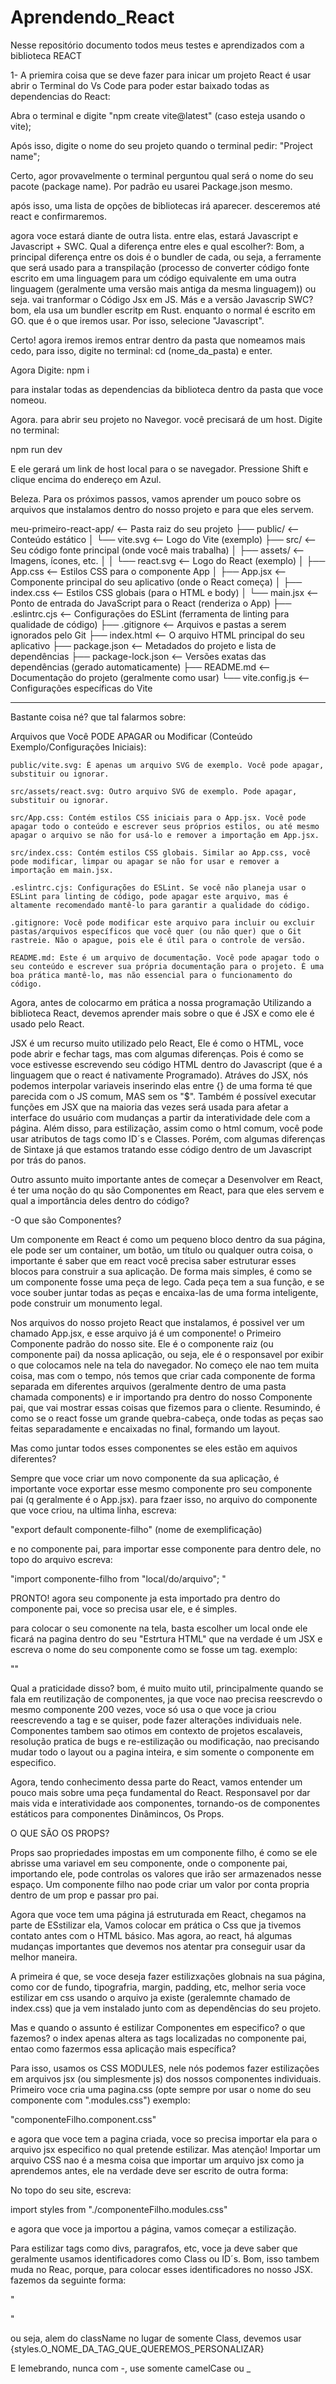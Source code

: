 # Aprendendo_React
Nesse repositório documento todos meus testes e aprendizados com a biblioteca REACT

1- A priemira coisa que se deve fazer para inicar um projeto React é usar abrir o Terminal do Vs Code para poder estar baixado todas as dependencias do React:

Abra o terminal e digite "npm create vite@latest" (caso esteja usando o vite);

Após isso, digite o nome do seu projeto quando o terminal pedir: "Project name";

Certo, agor provavelmente o terminal perguntou qual será o nome do seu pacote (package name). Por padrão eu usarei Package.json mesmo.

após isso, uma lista de opções de bibliotecas irá aparecer. desceremos até react e confirmaremos.

agora voce estará diante de outra lista. entre elas, estará Javascript e Javascript + SWC. Qual a diferença entre eles e qual escolher?: Bom, a principal diferença entre os dois é o bundler de cada, ou seja, a ferramente que será usado para a transpilação (processo de converter código fonte escrito em uma linguagem para um código equivalente em uma outra linguagem (geralmente uma versão mais antiga da mesma linguagem)) ou seja. vai tranformar o Código Jsx em JS. Más e a versão Javascrip SWC? bom, ela usa um bundler escritp em Rust. enquanto o normal é escrito em GO. que é o que iremos usar. Por isso, selecione "Javascript".

Certo! agora iremos iremos entrar dentro da pasta que nomeamos mais cedo, para isso, digite no terminal: cd (nome_da_pasta) e enter. 

Agora Digite: 
npm i

para instalar todas as dependencias da biblioteca dentro da pasta que voce nomeou.

Agora. para abrir seu projeto no Navegor. você precisará de um host. Digite no terminal: 

npm run dev

E ele gerará um link de host local para o se navegador. Pressione Shift e clique encima do endereço em Azul.

Beleza. Para os próximos passos, vamos aprender um pouco sobre os arquivos que instalamos dentro do nosso projeto e para que eles servem.

meu-primeiro-react-app/  <-- Pasta raiz do seu projeto
├── public/              <-- Conteúdo estático
│   └── vite.svg         <-- Logo do Vite (exemplo)
├── src/                 <-- Seu código fonte principal (onde você mais trabalha)
│   ├── assets/          <-- Imagens, ícones, etc.
│   │   └── react.svg    <-- Logo do React (exemplo)
│   ├── App.css          <-- Estilos CSS para o componente App
│   ├── App.jsx          <-- Componente principal do seu aplicativo (onde o React começa)
│   ├── index.css        <-- Estilos CSS globais (para o HTML e body)
│   └── main.jsx         <-- Ponto de entrada do JavaScript para o React (renderiza o App)
├── .eslintrc.cjs        <-- Configurações do ESLint (ferramenta de linting para qualidade de código)
├── .gitignore           <-- Arquivos e pastas a serem ignorados pelo Git
├── index.html           <-- O arquivo HTML principal do seu aplicativo
├── package.json         <-- Metadados do projeto e lista de dependências
├── package-lock.json    <-- Versões exatas das dependências (gerado automaticamente)
├── README.md            <-- Documentação do projeto (geralmente como usar)
└── vite.config.js       <-- Configurações específicas do Vite

____________________________________________________________________________________________________________________

Bastante coisa né? que tal falarmos sobre: 

Arquivos que Você PODE APAGAR ou Modificar (Conteúdo Exemplo/Configurações Iniciais): 

    public/vite.svg: É apenas um arquivo SVG de exemplo. Você pode apagar, substituir ou ignorar.

    src/assets/react.svg: Outro arquivo SVG de exemplo. Pode apagar, substituir ou ignorar.

    src/App.css: Contém estilos CSS iniciais para o App.jsx. Você pode apagar todo o conteúdo e escrever seus próprios estilos, ou até mesmo apagar o arquivo se não for usá-lo e remover a importação em App.jsx.

    src/index.css: Contém estilos CSS globais. Similar ao App.css, você pode modificar, limpar ou apagar se não for usar e remover a importação em main.jsx.

    .eslintrc.cjs: Configurações do ESLint. Se você não planeja usar o ESLint para linting de código, pode apagar este arquivo, mas é altamente recomendado mantê-lo para garantir a qualidade do código.

    .gitignore: Você pode modificar este arquivo para incluir ou excluir pastas/arquivos específicos que você quer (ou não quer) que o Git rastreie. Não o apague, pois ele é útil para o controle de versão.

    README.md: Este é um arquivo de documentação. Você pode apagar todo o seu conteúdo e escrever sua própria documentação para o projeto. É uma boa prática mantê-lo, mas não essencial para o funcionamento do código.

Agora, antes de colocarmo em prática a nossa programação Utilizando a biblioteca React, devemos aprender mais sobre o que é JSX e como ele é usado pelo React.

JSX é um recurso muito utilizado pelo React, Ele é como o HTML, voce pode abrir e fechar tags, mas com algumas diferenças. Pois é como se voce estivesse escrevendo seu código HTML dentro do Javascript (que é a linguagem que o react é nativamente Programado). Atráves do JSX, nós podemos interpolar variaveis inserindo elas entre {} de uma forma té que parecida com o JS comum, MAS sem os "$". Também é possível executar funções em JSX que na maioria das vezes será usada para afetar a interface do usuário com mudanças a partir da interatividade dele com a página. Além disso, para estilização, assim como o html comum, você pode usar atributos de tags como ID´s e Classes. Porém, com algumas diferenças de Sintaxe já que estamos tratando esse código dentro de um Javascript por trás do panos.

Outro assunto muito importante antes de começar a Desenvolver em React, é ter uma noção do qu são Componentes em React, para que eles servem e qual a importância deles dentro do código?

-O que são Componentes?

Um componente em React é como um pequeno bloco dentro da sua página, ele pode ser um container, um botão, um título ou qualquer outra coisa, o importante é saber que em react você precisa saber estruturar esses blocos para construir a sua aplicação. De forma mais simples, é como se um componente fosse uma peça de lego. Cada peça tem a sua função, e se voce souber juntar todas as peças e encaixa-las de uma forma inteligente, pode construir um monumento legal.

Nos arquivos do nosso projeto React que instalamos, é possivel ver um chamado App.jsx, e esse arquivo já é um componente! o Primeiro Componente padrão do nosso site. Ele é o componente raiz (ou componente pai) da nossa aplicação, ou seja, ele é o responsavel por exibir o que colocamos nele na tela do navegador. No começo ele nao tem muita coisa, mas com o tempo, nós temos que criar cada componente de forma separada em diferentes arquivos (geralmente dentro de uma pasta chamada components) e ir importando pra dentro do nosso Componente pai, que vai mostrar essas coisas que fizemos para o cliente. Resumindo, é como se o react fosse um grande quebra-cabeça, onde todas as peças sao feitas separadamente e encaixadas no final, formando um layout.

Mas como juntar todos esses componentes se eles estão em aquivos diferentes? 

Sempre que voce criar um novo componente da sua aplicação, é importante voce exportar esse mesmo componente pro seu componente pai (q geralmente é o App.jsx). para fzaer isso, no arquivo do componente que voce criou, na ultima linha, escreva: 

"export default componente-filho" (nome de exemplificação)

e no componente pai, para importar esse componente para dentro dele, no topo do arquivo escreva:

"import componente-filho from "local/do/arquivo"; "

PRONTO! agora seu componente ja esta importado pra dentro do componente pai, voce so precisa usar ele, e é simples.

para colocar o seu comonente na tela, basta escolher um local onde ele ficará na pagina dentro do seu "Estrtura HTML" que na verdade é um JSX e escreva o nome do seu componente como se fosse um tag. exemplo: 

"<componente-filho/>"

Qual a praticidade disso? bom, é muito muito util, principalmente quando se fala em reutilização de componentes, ja que voce nao precisa reescrevdo o mesmo componente 200 vezes, voce só usa o que voce ja criou reescrevendo a tag e se quiser, pode fazer alterações individuais nele. Componentes tambem sao otimos em contexto de projetos escalaveis, resolução pratica de bugs e re-estilização ou modificação, nao precisando mudar todo o layout ou a pagina inteira, e sim somente o componente em especifico.

Agora, tendo conhecimento dessa parte do React, vamos entender um pouco mais sobre uma peça fundamental do React. Responsavel por dar mais vida e interatividade aos componentes, tornando-os de componentes estáticos para componentes Dinâmincos, Os Props. 

O QUE SÃO OS PROPS? 

Props sao propriedades impostas em um componente filho, é como se ele abrisse uma variavel em seu componente, onde o componente pai, importando ele, pode controlas os valores que irão ser armazenados nesse espaço. Um componente filho nao pode criar um valor por conta propria dentro de um prop e passar pro pai.

Agora que voce tem uma página já estruturada em React, chegamos na parte de ESstilizar ela, Vamos colocar em prática o Css que ja tivemos contato antes com o HTML básico. Mas agora, ao react, há algumas mudanças importantes que devemos nos atentar pra conseguir usar da melhor maneira. 

A primeira é que, se voce deseja fazer estilizxações globnais na sua página, como cor de fundo, tipografria, margin, padding, etc, melhor seria voce estilizar em css usando o arquivo ja existe (geralemnte chamado de index.css) que ja vem instalado junto com as dependências do seu projeto. 

Mas e quando o assunto é estilizar Componentes em especifico? o que fazemos? o index apenas altera as tags localizadas no componente pai, entao como fazermos essa aplicação mais específica?

Para isso, usamos os CSS MODULES, nele nós podemos fazer estilizações em arquivos jsx (ou simplesmente js) dos nossos componentes individuais. Primeiro voce cria uma pagina.css (opte sempre por usar o nome do seu componente com ".modules.css") exemplo:

"componenteFilho.component.css"

e agora que voce tem a pagina criada, voce so precisa importar ela para o arquivo jsx especifico no qual pretende estilizar. Mas atenção! Importar um arquivo CSS nao é a mesma coisa que importar um arquivo jsx como ja aprendemos antes, ele na verdade deve ser escrito de outra forma: 

No topo do seu site, escreva: 

import styles from "./componenteFilho.modules.css"

e agora que voce ja importou a página, vamos começar a estilização.  

Para estilizar tags como divs, paragrafos, etc, voce ja deve saber que geralmente usamos identificadores como Class ou ID´s. Bom, isso tambem muda no Reac, porque, para colocar esses identificadores no nosso JSX. fazemos da seguinte forma: 

"<div className={styles.container}></div>"

ou seja, alem do className no lugar de somente Class, devemos usar {styles.O_NOME_DA_TAG_QUE_QUEREMOS_PERSONALIZAR}

E lemebrando, nunca com -, use somente camelCase ou _
